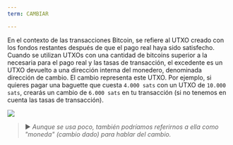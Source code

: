 ```yaml
---
term: CAMBIAR

---
```

En el contexto de las transacciones Bitcoin, se refiere al UTXO creado con los fondos restantes después de que el pago real haya sido satisfecho. Cuando se utilizan UTXOs con una cantidad de bitcoins superior a la necesaria para el pago real y las tasas de transacción, el excedente es un UTXO devuelto a una dirección interna del monedero, denominada dirección de cambio. El cambio representa este UTXO. Por ejemplo, si quieres pagar una baguette que cuesta `4.000 sats` con un UTXO de `10.000 sats`, crearás un cambio de `6.000 sats` en tu transacción (si no tenemos en cuenta las tasas de transacción).

![](../../dictionnaire/assets/16.webp)

> ► *Aunque se usa poco, también podríamos referirnos a ella como "moneda" (cambio dado) para hablar del cambio.*